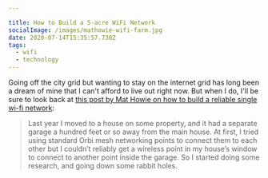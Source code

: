 ```yaml
---

title: How to Build a 5-acre WiFi Network
socialImage: /images/mathowie-wifi-farm.jpg
date: 2020-07-14T15:35:57.730Z
tags:
  - wifi
  - technology
---
```

Going off the city grid but wanting to stay on the internet grid has long been a dream of mine that I can't afford to live out right now. But when I do, I'll be sure to look back at [this post by Mat Howie on how to build a reliable single wi-fi network](https://a.wholelottanothing.org/2020/07/13/how-to-build-a-5-acre-wifi-network-cheap-reliable-long-range-wireless-points-make-amazing-things-possible/):

> Last year I moved to a house on some property, and it had a separate garage a hundred feet or so away from the main house. At first, I tried using standard Orbi mesh networking points to connect them to each other but I couldn’t reliably get a wireless point in my house’s window to connect to another point inside the garage. So I started doing some research, and going down some rabbit holes.